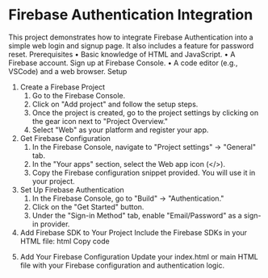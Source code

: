 # Firebase Authentication Integration
This project demonstrates how to integrate Firebase Authentication into a simple web login and signup page. It also includes a feature for password reset.
Prerequisites
    •	Basic knowledge of HTML and JavaScript.
    •	A Firebase account. Sign up at Firebase Console.
    •	A code editor (e.g., VSCode) and a web browser.
Setup
1. Create a Firebase Project
    1.	Go to the Firebase Console.
    2.	Click on "Add project" and follow the setup steps.
    3.	Once the project is created, go to the project settings by clicking on the gear icon next to "Project Overview."
    4.	Select "Web" as your platform and register your app.
2. Get Firebase Configuration
    1.	In the Firebase Console, navigate to "Project settings" -> "General" tab.
    2.	In the "Your apps" section, select the Web app icon (</>).
    3.	Copy the Firebase configuration snippet provided. You will use it in your project.
3. Set Up Firebase Authentication
    1.	In the Firebase Console, go to "Build" -> "Authentication."
    2.	Click on the "Get Started" button.
    3.	Under the "Sign-in Method" tab, enable "Email/Password" as a sign-in provider.
4. Add Firebase SDK to Your Project
Include the Firebase SDKs in your HTML file:
html
Copy code
<script src="https://www.gstatic.com/firebasejs/9.6.10/firebase-app.js"></script>
<script src="https://www.gstatic.com/firebasejs/9.6.10/firebase-auth.js"></script>
5. Add Your Firebase Configuration
Update your index.html or main HTML file with your Firebase configuration and authentication logic.
